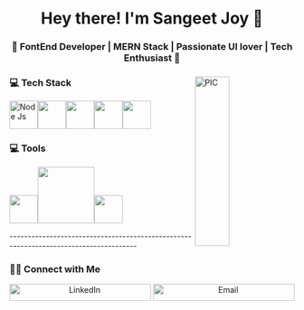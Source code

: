 <h1 align="center">Hey there! I'm Sangeet Joy 👋 </h1>
<h3 align="center">🚀 FontEnd Developer | MERN Stack | Passionate UI lover | Tech Enthusiast  🚀</h3>

<div>
<img align="right" src="https://media.giphy.com/media/jRf5fsn8G6YaogAWxn/giphy.gif" width = "35%" align="right" alt="PIC" height="300px"/>
<div>
  <h3> 💻 Tech Stack</h3>
  <p>
   <img src="https://media3.giphy.com/media/kdFc8fubgS31b8DsVu/giphy.webp" width="50" alt="Node Js"><img src="https://media3.giphy.com/media/ln7z2eWriiQAllfVcn/200w.webp" width="50"><img src="https://i.giphy.com/media/eNAsjO55tPbgaor7ma/200w.webp" width="50"><img src="https://media.giphy.com/media/XAxylRMCdpbEWUAvr8/source.gif" width="50" height="50"><img src="https://media.giphy.com/media/fsEaZldNC8A1PJ3mwp/source.gif" width="50" height="50">
     <h3> 💻 Tools </h3>
  <p>
<img src="https://i.giphy.com/media/IdyAQJVN2kVPNUrojM/200.webp" width="50"><img src="https://media.giphy.com/media/kH1DBkPNyZPOk0BxrM/giphy.gif" width="100"><img src="https://media.giphy.com/media/QTmfvHGklosY1ha87W/source.gif" width="50" height="50">

  <p>
-------------------------------------------------------------------------------------
 <h3> 🤝🏻 Connect with Me </h3>

<p align="center">
<a href="https://www.linkedin.com/in/sangeet-joy-5932291a9/" target="_blank"><img alt="LinkedIn" src="https://img.shields.io/badge/LinkedIn-@anandmainali-blue?style=flat&logo=linkedin" width="250" height="30"></a>
<a href="mailto:anandmainali5@gmail.com"><img alt="Email" width="250" height="30" src="https://img.shields.io/badge/Email-anandmainali5@gmail.com-blue?style=flat&logo=gmail"></a>
</p>
</div>
